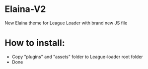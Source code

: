 # Elaina-V2
New Elaina theme for League Loader with brand new JS file


# How to install:
 - Copy "plugins" and "assets" folder to League-loader root folder
 - Done
